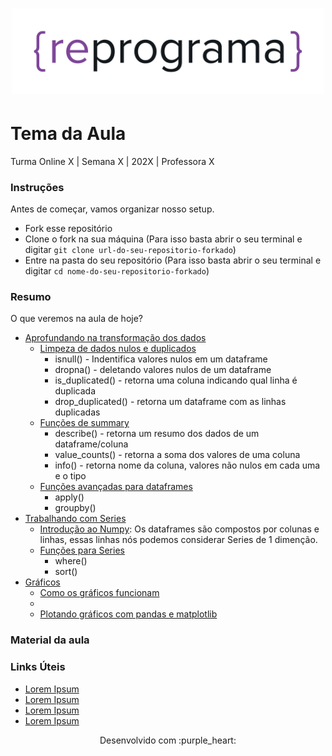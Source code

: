 <h1 align="center">
  <img src="assets/reprograma-fundos-claros.png" alt="logo reprograma" width="500">
</h1>

# Tema da Aula

Turma Online X | Semana X | 202X | Professora X

### Instruções
Antes de começar, vamos organizar nosso setup.
* Fork esse repositório 
* Clone o fork na sua máquina (Para isso basta abrir o seu terminal e digitar `git clone url-do-seu-repositorio-forkado`)
* Entre na pasta do seu repositório (Para isso basta abrir o seu terminal e digitar `cd nome-do-seu-repositorio-forkado`)

### Resumo
O que veremos na aula de hoje?
* [Aprofundando na transformação dos dados](#tema1)
  * [Limpeza de dados nulos e duplicados]()
      * isnull() - Indentifica valores nulos em um dataframe
      * dropna() - deletando valores nulos de um dataframe
      * is_duplicated() - retorna uma coluna indicando qual linha é duplicada
      * drop_duplicated() - retorna um dataframe com as linhas duplicadas
  * [Funções de summary]()
    * describe() - retorna um resumo dos dados de um dataframe/coluna
    * value_counts() - retorna a soma dos valores de uma coluna
    * info() - retorna nome da coluna, valores não nulos em cada uma e o tipo
  * [Funções avançadas para dataframes]()
    * apply()
    * groupby()
* [Trabalhando com Series](#tema2)
  * [Introdução ao Numpy](): Os dataframes são compostos por colunas e linhas, essas linhas nós podemos considerar Series de 1 dimenção.
  * [Funções para Series]()
    * where()
    * sort()
* [Gráficos]()
  * [Como os gráficos funcionam]()
  * 
  * [Plotando gráficos com pandas e matplotlib]()

### Material da aula 

### Links Úteis
- [Lorem Ipsum](https://www.lipsum.com/feed/html)
- [Lorem Ipsum](https://www.lipsum.com/feed/html)
- [Lorem Ipsum](https://www.lipsum.com/feed/html)
- [Lorem Ipsum](https://www.lipsum.com/feed/html)


<p align="center">
Desenvolvido com :purple_heart:  
</p>

